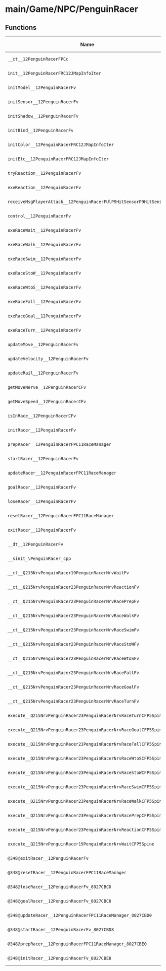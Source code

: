 # main/Game/NPC/PenguinRacer

## Functions

| Name | Address | Match % |
|------|---------|---------|
| `__ct__12PenguinRacerFPCc` | `0x8027B4D8` | :x: (0.0%) |
| `init__12PenguinRacerFRC12JMapInfoIter` | `0x8027B558` | :x: (0.0%) |
| `initModel__12PenguinRacerFv` | `0x8027B794` | :x: (0.0%) |
| `initSensor__12PenguinRacerFv` | `0x8027B7A8` | :x: (0.0%) |
| `initShadow__12PenguinRacerFv` | `0x8027B808` | :x: (0.0%) |
| `initBind__12PenguinRacerFv` | `0x8027B810` | :x: (0.0%) |
| `initColor__12PenguinRacerFRC12JMapInfoIter` | `0x8027B820` | :x: (0.0%) |
| `initEtc__12PenguinRacerFRC12JMapInfoIter` | `0x8027B898` | :x: (0.0%) |
| `tryReaction__12PenguinRacerFv` | `0x8027B900` | :x: (0.0%) |
| `exeReaction__12PenguinRacerFv` | `0x8027B908` | :x: (0.0%) |
| `receiveMsgPlayerAttack__12PenguinRacerFUlP9HitSensorP9HitSensor` | `0x8027B9E0` | :x: (0.0%) |
| `control__12PenguinRacerFv` | `0x8027BA90` | :x: (0.0%) |
| `exeRaceWait__12PenguinRacerFv` | `0x8027BB64` | :x: (0.0%) |
| `exeRaceWalk__12PenguinRacerFv` | `0x8027BBEC` | :x: (0.0%) |
| `exeRaceSwim__12PenguinRacerFv` | `0x8027BCA4` | :x: (0.0%) |
| `exeRaceStoW__12PenguinRacerFv` | `0x8027BD44` | :x: (0.0%) |
| `exeRaceWtoS__12PenguinRacerFv` | `0x8027BDD0` | :x: (0.0%) |
| `exeRaceFall__12PenguinRacerFv` | `0x8027BE5C` | :x: (0.0%) |
| `exeRaceGoal__12PenguinRacerFv` | `0x8027BF80` | :x: (0.0%) |
| `exeRaceTurn__12PenguinRacerFv` | `0x8027C0AC` | :x: (0.0%) |
| `updateMove__12PenguinRacerFv` | `0x8027C168` | :x: (0.0%) |
| `updateVelocity__12PenguinRacerFv` | `0x8027C240` | :x: (0.0%) |
| `updateRail__12PenguinRacerFv` | `0x8027C41C` | :x: (0.0%) |
| `getMoveNerve__12PenguinRacerCFv` | `0x8027C4CC` | :x: (0.0%) |
| `getMoveSpeed__12PenguinRacerCFv` | `0x8027C570` | :x: (0.0%) |
| `isInRace__12PenguinRacerCFv` | `0x8027C5A0` | :x: (0.0%) |
| `initRacer__12PenguinRacerFv` | `0x8027C620` | :x: (0.0%) |
| `prepRacer__12PenguinRacerFPC11RaceManager` | `0x8027C628` | :x: (0.0%) |
| `startRacer__12PenguinRacerFv` | `0x8027C7A4` | :x: (0.0%) |
| `updateRacer__12PenguinRacerFPC11RaceManager` | `0x8027C7E8` | :x: (0.0%) |
| `goalRacer__12PenguinRacerFv` | `0x8027C8CC` | :x: (0.0%) |
| `loseRacer__12PenguinRacerFv` | `0x8027C8F4` | :x: (0.0%) |
| `resetRacer__12PenguinRacerFPC11RaceManager` | `0x8027C8FC` | :x: (0.0%) |
| `exitRacer__12PenguinRacerFv` | `0x8027C9A0` | :x: (0.0%) |
| `__dt__12PenguinRacerFv` | `0x8027C9A4` | :x: (0.0%) |
| `__sinit_\PenguinRacer_cpp` | `0x8027C9FC` | :x: (0.0%) |
| `__ct__Q215NrvPenguinRacer19PenguinRacerNrvWaitFv` | `0x8027CA68` | :x: (0.0%) |
| `__ct__Q215NrvPenguinRacer23PenguinRacerNrvReactionFv` | `0x8027CA78` | :x: (0.0%) |
| `__ct__Q215NrvPenguinRacer23PenguinRacerNrvRacePrepFv` | `0x8027CA88` | :x: (0.0%) |
| `__ct__Q215NrvPenguinRacer23PenguinRacerNrvRaceWalkFv` | `0x8027CA98` | :x: (0.0%) |
| `__ct__Q215NrvPenguinRacer23PenguinRacerNrvRaceSwimFv` | `0x8027CAA8` | :x: (0.0%) |
| `__ct__Q215NrvPenguinRacer23PenguinRacerNrvRaceStoWFv` | `0x8027CAB8` | :x: (0.0%) |
| `__ct__Q215NrvPenguinRacer23PenguinRacerNrvRaceWtoSFv` | `0x8027CAC8` | :x: (0.0%) |
| `__ct__Q215NrvPenguinRacer23PenguinRacerNrvRaceFallFv` | `0x8027CAD8` | :x: (0.0%) |
| `__ct__Q215NrvPenguinRacer23PenguinRacerNrvRaceGoalFv` | `0x8027CAE8` | :x: (0.0%) |
| `__ct__Q215NrvPenguinRacer23PenguinRacerNrvRaceTurnFv` | `0x8027CAF8` | :x: (0.0%) |
| `execute__Q215NrvPenguinRacer23PenguinRacerNrvRaceTurnCFP5Spine` | `0x8027CB08` | :x: (0.0%) |
| `execute__Q215NrvPenguinRacer23PenguinRacerNrvRaceGoalCFP5Spine` | `0x8027CB10` | :x: (0.0%) |
| `execute__Q215NrvPenguinRacer23PenguinRacerNrvRaceFallCFP5Spine` | `0x8027CB18` | :x: (0.0%) |
| `execute__Q215NrvPenguinRacer23PenguinRacerNrvRaceWtoSCFP5Spine` | `0x8027CB20` | :x: (0.0%) |
| `execute__Q215NrvPenguinRacer23PenguinRacerNrvRaceStoWCFP5Spine` | `0x8027CB28` | :x: (0.0%) |
| `execute__Q215NrvPenguinRacer23PenguinRacerNrvRaceSwimCFP5Spine` | `0x8027CB30` | :x: (0.0%) |
| `execute__Q215NrvPenguinRacer23PenguinRacerNrvRaceWalkCFP5Spine` | `0x8027CB38` | :x: (0.0%) |
| `execute__Q215NrvPenguinRacer23PenguinRacerNrvRacePrepCFP5Spine` | `0x8027CB40` | :x: (0.0%) |
| `execute__Q215NrvPenguinRacer23PenguinRacerNrvReactionCFP5Spine` | `0x8027CB48` | :x: (0.0%) |
| `execute__Q215NrvPenguinRacer19PenguinRacerNrvWaitCFP5Spine` | `0x8027CB50` | :x: (0.0%) |
| `@348@exitRacer__12PenguinRacerFv` | `0x8027CBB0` | :x: (0.0%) |
| `@348@resetRacer__12PenguinRacerFPC11RaceManager` | `0x8027CBB8` | :x: (0.0%) |
| `@348@loseRacer__12PenguinRacerFv_8027CBC0` | `0x8027CBC0` | :x: (0.0%) |
| `@348@goalRacer__12PenguinRacerFv_8027CBC8` | `0x8027CBC8` | :x: (0.0%) |
| `@348@updateRacer__12PenguinRacerFPC11RaceManager_8027CBD0` | `0x8027CBD0` | :x: (0.0%) |
| `@348@startRacer__12PenguinRacerFv_8027CBD8` | `0x8027CBD8` | :x: (0.0%) |
| `@348@prepRacer__12PenguinRacerFPC11RaceManager_8027CBE0` | `0x8027CBE0` | :x: (0.0%) |
| `@348@initRacer__12PenguinRacerFv_8027CBE8` | `0x8027CBE8` | :x: (0.0%) |
